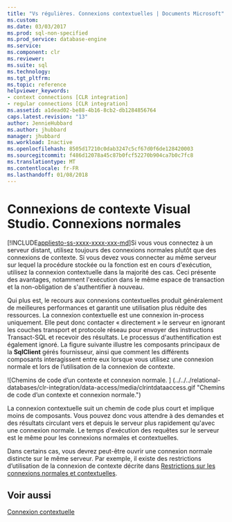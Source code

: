 ```yaml
---
title: "Vs régulières. Connexions contextuelles | Documents Microsoft"
ms.custom: 
ms.date: 03/03/2017
ms.prod: sql-non-specified
ms.prod_service: database-engine
ms.service: 
ms.component: clr
ms.reviewer: 
ms.suite: sql
ms.technology: 
ms.tgt_pltfrm: 
ms.topic: reference
helpviewer_keywords:
- context connections [CLR integration]
- regular connections [CLR integration]
ms.assetid: a1dead02-be88-4b16-8cb2-db1284856764
caps.latest.revision: "13"
author: JennieHubbard
ms.author: jhubbard
manager: jhubbard
ms.workload: Inactive
ms.openlocfilehash: 8505d17210c0dab3247c5cf67d0f6de128420003
ms.sourcegitcommit: f486d12078a45c87b0fcf52270b904ca7b0c7fc8
ms.translationtype: MT
ms.contentlocale: fr-FR
ms.lasthandoff: 01/08/2018
---
```

# <a name="context-connections-vs-regular-connections"></a>Connexions de contexte Visual Studio. Connexions normales
[!INCLUDE[appliesto-ss-xxxx-xxxx-xxx-md](../../../includes/appliesto-ss-xxxx-xxxx-xxx-md.md)]Si vous vous connectez à un serveur distant, utilisez toujours des connexions normales plutôt que des connexions de contexte. Si vous devez vous connecter au même serveur sur lequel la procédure stockée ou la fonction est en cours d'exécution, utilisez la connexion contextuelle dans la majorité des cas. Ceci présente des avantages, notamment l'exécution dans le même espace de transaction et la non-obligation de s'authentifier à nouveau.  
  
 Qui plus est, le recours aux connexions contextuelles produit généralement de meilleures performances et garantit une utilisation plus réduite des ressources. La connexion contextuelle est une connexion in-process uniquement. Elle peut donc contacter « directement » le serveur en ignorant les couches transport et protocole réseau pour envoyer des instructions Transact-SQL et recevoir des résultats. Le processus d'authentification est également ignoré. La figure suivante illustre les composants principaux de la **SqlClient** gérés fournisseur, ainsi que comment les différents composants interagissent entre eux lorsque vous utilisez une connexion normale et lors de l’utilisation de la connexion de contexte.  
  
 ![Chemins de code d’un contexte et connexion normale. ] (../../../relational-databases/clr-integration/data-access/media/clrintdataaccess.gif "Chemins de code d’un contexte et connexion normale.")  
  
 La connexion contextuelle suit un chemin de code plus court et implique moins de composants. Vous pouvez donc vous attendre à des demandes et des résultats circulant vers et depuis le serveur plus rapidement qu'avec une connexion normale. Le temps d'exécution des requêtes sur le serveur est le même pour les connexions normales et contextuelles.  
  
 Dans certains cas, vous devrez peut-être ouvrir une connexion normale distincte sur le même serveur. Par exemple, il existe des restrictions d’utilisation de la connexion de contexte décrite dans [Restrictions sur les connexions normales et contextuelles](../../../relational-databases/clr-integration/data-access/context-connections-and-regular-connections-restrictions.md).  
  
## <a name="see-also"></a>Voir aussi  
 [Connexion contextuelle](../../../relational-databases/clr-integration/data-access/context-connection.md)  
  
  
